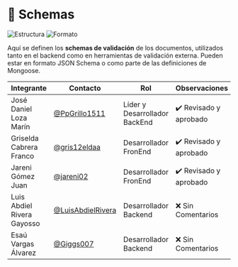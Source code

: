 # 🧾 Schemas

![Estructura](https://img.shields.io/badge/Tipo-Esquemas%20de%20Documento-teal?style=flat-square)
![Formato](https://img.shields.io/badge/Formato-JSON%20Schema%20%7C%20Mongoose-blue?style=flat-square)

Aquí se definen los **schemas de validación** de los documentos, utilizados tanto en el backend como en herramientas de validación externa. Pueden estar en formato JSON Schema o como parte de las definiciones de Mongoose.

|Integrante|Contacto|Rol|Observaciones|
|------------|--------|---|---|
|José Daniel Loza Marín |[@PpGrillo1511](https://github.com/PpGrillo1511)|Líder y Desarrollador BackEnd|✔️  Revisado y aprobado|
|Griselda Cabrera Franco |[@gris12eldaa](https://github.com/gris12eldaa)|Desarrollador FronEnd|✔️  Revisado y aprobado|
|Jareni Gómez Juan |[@jareni02](https://github.com/jareni02)|Desarrollador FronEnd|✔️  Revisado y aprobado|
|Luis Abdiel Rivera Gayosso |[@LuisAbdielRivera](https://github.com/LuisAbdielRivera)|Desarrollador Backend|❌ Sin Comentarios|
|Esaú Vargas Álvarez |[@Giggs007](https://github.com/Giggs007)|Desarrollador Backend|❌ Sin Comentarios|
